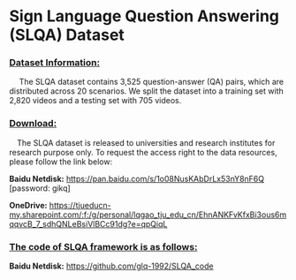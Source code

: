 # Sign Language Question Answering (SLQA) Dataset

### <u>Dataset Information:</u>


&emsp; The SLQA dataset contains 3,525 question-answer (QA) pairs, which are distributed across 20 scenarios. We split the dataset into a training set with 2,820 videos and a
testing set with 705 videos.



### <u>Download:</u>
&emsp;The SLQA dataset is released to universities and research institutes for research purpose only. To request the access right to the data resources, please follow the link below:

**Baidu Netdisk:** https://pan.baidu.com/s/1o08NusKAbDrLx53nY8nF6Q [password: gikq]

**OneDrive:** https://tjueducn-my.sharepoint.com/:f:/g/personal/lqgao_tju_edu_cn/EhnANKFvKfxBi3ous6mqqvcB_7_sdhQNLeBsiVlBCc91dg?e=qpQiqL


### <u>The code of SLQA framework is as follows:</u>

**Baidu Netdisk:** https://github.com/glq-1992/SLQA_code


